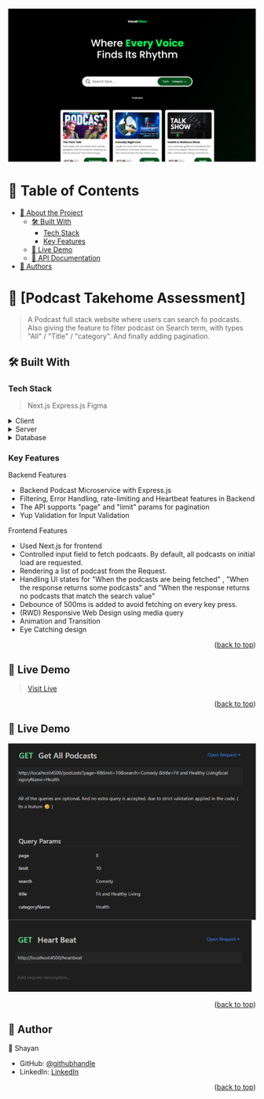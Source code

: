 <a name="readme-top"></a>

<img src="./ss1.png" />

<!-- TABLE OF CONTENTS -->

# 📗 Table of Contents

- [📖 About the Project](#about-project)
  - [🛠 Built With](#built-with)
    - [Tech Stack](#tech-stack)
    - [Key Features](#key-features)
  - [🚀 Live Demo ](#live-demo)
  - [🚀 API Documentation ](#api-documentation)
- [👥 Authors](#authors)

<!-- PROJECT DESCRIPTION -->

# 📖 [Podcast Takehome Assessment] <a name="about-project"></a>

> A Podcast full stack website where users can search fo podcasts. Also giving the feature to filter podcast on Search term, with types "All" / "Title" / "category". And finally adding pagination.

## 🛠 Built With <a name="built-with"></a>

### Tech Stack <a name="tech-stack"></a>

> Next.js
> Express.js
> Figma

<details>
  <summary>Client</summary>
  <ul>
    <li>Next.js</li>
  </ul>
</details>

<details>
  <summary>Server</summary>
  <ul>
    <li>Express.js</li>
  </ul>
</details>

<details>
<summary>Database</summary>
  <ul>
    <li>JSON Array ( Mock Podcasts )</li>
  </ul>
</details>

<!-- Features -->

### Key Features <a name="key-features"></a>

Backend Features

- Backend Podcast Microservice with Express.js
- Filtering, Error Handling, rate-limiting and Heartbeat features in Backend
- The API supports "page" and "limit" params for pagination
- Yup Validation for Input Validation

Frontend Features

- Used Next.js for frontend
- Controlled input field to fetch podcasts. By default, all podcasts on initial load are requested.
- Rendering a list of podcast from the Request.
- Handling UI states for "When the podcasts are being fetched" , "When the response returns some podcasts" and "When the response returns no podcasts that match the search value"
- Debounce of 500ms is added to avoid fetching on every key press.
- (RWD) Responsive Web Design using media query
- Animation and Transition
- Eye Catching design

<p align="right">(<a href="#readme-top">back to top</a>)</p>

<!-- LIVE DEMO -->

## 🚀 Live Demo <a name="live-demo"></a>

> <a href="https://www.shayanalibakhsh.online/" >Visit Live</a>

<p align="right">(<a href="#readme-top">back to top</a>)</p>

<!-- API Documentation -->

## 🚀 Live Demo <a name="api-documentation"></a>

<img src="./documentation.png" />

<p align="right">(<a href="#readme-top">back to top</a>)</p>

<!-- AUTHORS -->

## 👥 Author <a name="authors"></a>

👤 Shayan

- GitHub: [@githubhandle](https://github.com/shayan1234554321)
- LinkedIn: [LinkedIn](https://www.linkedin.com/in/shayan-khan20/)

<p align="right">(<a href="#readme-top">back to top</a>)</p>